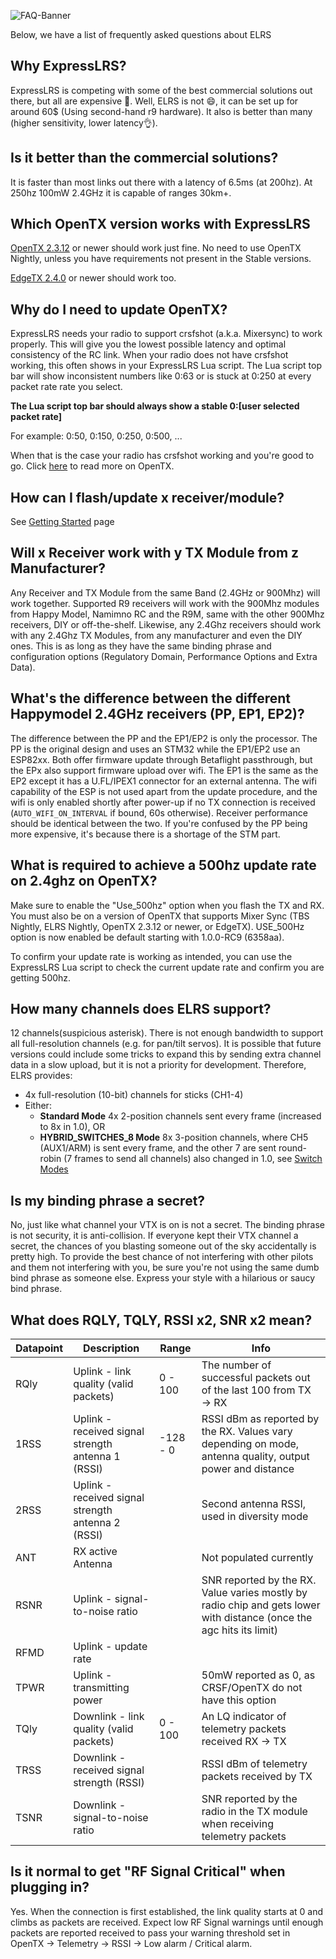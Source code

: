 ![FAQ-Banner](https://raw.githubusercontent.com/ExpressLRS/ExpressLRS-Hardware/master/img/faq.png)

Below, we have a list of frequently asked questions about ELRS

## Why ExpressLRS?

ExpressLRS is competing with some of the best commercial solutions out there, but all are expensive 🙁. Well, ELRS is not 😄, it can be set up for around 60$ (Using second-hand r9 hardware). It also is better than many (higher sensitivity, lower latency👌).

## Is it better than the commercial solutions?

It is faster than most links out there with a latency of 6.5ms (at 200hz). At 250hz 100mW 2.4GHz it is capable of ranges 30km+.

## Which OpenTX version works with ExpressLRS

[OpenTX 2.3.12](https://www.open-tx.org/downloads.html#Releases23-ref) or newer should work just fine. No need to use OpenTX Nightly, unless you have requirements not present in the Stable versions.

[EdgeTX 2.4.0](https://github.com/EdgeTX/edgetx) or newer should work too.

## Why do I need to update OpenTX?

ExpressLRS needs your radio to support crsfshot (a.k.a. Mixersync) to work properly. This will give you the lowest possible latency and optimal consistency of the RC link. When your radio does not have crsfshot working, this often shows in your ExpressLRS Lua script. The Lua script top bar will show inconsistent numbers like 0:63 or is stuck at 0:250 at every packet rate rate you select.

**The Lua script top bar should always show a stable 0:[user selected packet rate]**

For example: 0:50, 0:150, 0:250, 0:500, ...

When that is the case your radio has crsfshot working and you're good to go. Click [here](../quick-start/tx-prep/) to read more on OpenTX.

## How can I flash/update x receiver/module?

See [Getting Started](../quick-start/getting-started/) page

## Will x Receiver work with y TX Module from z Manufacturer?

Any Receiver and TX Module from the same Band (2.4GHz or 900Mhz) will work together. Supported R9 receivers will work with the 900Mhz modules from Happy Model, Namimno RC and the R9M, same with the other 900Mhz receivers, DIY or off-the-shelf. Likewise, any 2.4Ghz receivers should work with any 2.4Ghz TX Modules, from any manufacturer and even the DIY ones. This is as long as they have the same binding phrase and configuration options (Regulatory Domain, Performance Options and Extra Data).

## What's the difference between the different Happymodel 2.4GHz receivers (PP, EP1, EP2)?

The difference between the PP and the EP1/EP2 is only the processor. The PP is the original design and uses an STM32 while the EP1/EP2 use an ESP82xx. Both offer firmware update through Betaflight passthrough, but the EPx also support firmware upload over wifi. The EP1 is the same as the EP2 except it has a U.FL/IPEX1 connector for an external antenna. The wifi capability of the ESP is not used apart from the update procedure, and the wifi is only enabled shortly after power-up if no TX connection is received (`AUTO_WIFI_ON_INTERVAL` if bound, 60s otherwise). Receiver performance should be identical between the two.
If you're confused by the PP being more expensive, it's because there is a shortage of the STM part.

## What is required to achieve a 500hz update rate on 2.4ghz on OpenTX?

Make sure to enable the "Use_500hz" option when you flash the TX and RX. You must also be on a version of OpenTX that supports Mixer Sync (TBS Nightly, ELRS Nightly, OpenTX 2.3.12 or newer, or EdgeTX). USE_500Hz option is now enabled be default starting with 1.0.0-RC9 (6358aa).

To confirm your update rate is working as intended, you can use the ExpressLRS Lua script to check the current update rate and confirm you are getting 500hz.

## How many channels does ELRS support?
12 channels(suspicious asterisk). There is not enough bandwidth to support all full-resolution channels (e.g. for pan/tilt servos). It is possible that future versions could include some tricks to expand this by sending extra channel data in a slow upload, but it is not a priority for development. Therefore, ELRS provides:
  * 4x full-resolution (10-bit) channels for sticks (CH1-4)
  * Either:
    * **Standard Mode** 4x 2-position channels sent every frame (increased to 8x in 1.0), OR
    * **HYBRID_SWITCHES_8 Mode** 8x 3-position channels, where CH5 (AUX1/ARM) is sent every frame, and the other 7 are sent round-robin (7 frames to send all channels) also changed in 1.0, see [Switch Modes](../software/switch-config)

## Is my binding phrase a secret?

No, just like what channel your VTX is on is not a secret. The binding phrase is not security, it is anti-collision. If everyone kept their VTX channel a secret, the chances of you blasting someone out of the sky accidentally is pretty high. To provide the best chance of not interfering with other pilots and them not interfering with you, be sure you're not using the same dumb bind phrase as someone else. Express your style with a hilarious or saucy bind phrase.

## What does RQLY, TQLY, RSSI x2, SNR x2 mean?

| Datapoint| Description   |   Range | Info |
|------|-----------------------------------------|---|---|
| RQly | Uplink - link quality (valid packets)                |  0 - 100  | The number of successful packets out of the last 100 from TX → RX |
| 1RSS | Uplink - received signal strength antenna 1 (RSSI)   | -128 - 0  | RSSI dBm as reported by the RX. Values vary depending on mode, antenna quality, output power and distance |
| 2RSS | Uplink - received signal strength antenna 2 (RSSI)   |           | Second antenna RSSI, used in diversity mode |
| ANT  | RX active Antenna                                    |           | Not populated currently |
| RSNR | Uplink - signal-to-noise ratio                       |           | SNR reported by the RX. Value varies mostly by radio chip and gets lower with distance (once the agc hits its limit)|
| RFMD | Uplink - update rate                                 |           |  |
| TPWR | Uplink - transmitting power                          |           | 50mW reported as 0, as CRSF/OpenTX do not have this option |
| TQly | Downlink - link quality (valid packets)              |  0 - 100  | An LQ indicator of telemetry packets received RX → TX |
| TRSS | Downlink - received signal strength (RSSI)           |           | RSSI dBm of telemetry packets received by TX |
| TSNR | Downlink - signal-to-noise ratio                     |           | SNR reported by the radio in the TX module when receiving telemetry packets |


## Is it normal to get "RF Signal Critical" when plugging in?
Yes. When the connection is first established, the link quality starts at 0 and climbs as packets are received. Expect low RF Signal warnings until enough packets are reported received to pass your warning threshold set in OpenTX -> Telemetry -> RSSI -> Low alarm / Critical alarm.